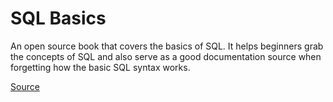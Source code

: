 # SQL Basics
An open source book that covers the basics of SQL. It helps beginners grab the concepts of SQL and also serve as a good documentation source when forgetting how the basic SQL syntax works.

[Source](https://hunter-ducharme.gitbook.io/sql-basics/)
